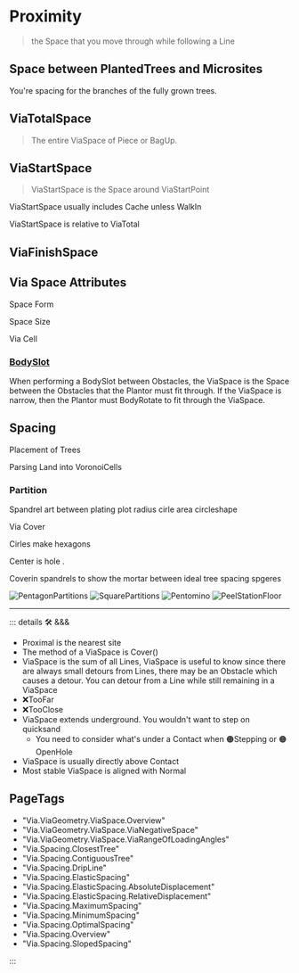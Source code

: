 # <via>Proximity</via>

> the Space that you move through while following a Line

## Space between PlantedTrees and Microsites

You're spacing for the branches of the fully grown trees.

## ViaTotalSpace

> The entire ViaSpace of Piece or BagUp.

## ViaStartSpace

> ViaStartSpace is the Space around ViaStartPoint

ViaStartSpace usually includes Cache unless WalkIn

ViaStartSpace is relative to ViaTotal

## ViaFinishSpace

## Via Space Attributes

Space Form

Space Size

Via Cell

### [BodySlot](/encyclopedia/Move/BodyMove/BodySlot)

When performing a BodySlot between Obstacles, the ViaSpace is the Space between the Obstacles that the Plantor must fit through. If the ViaSpace is narrow, then the Plantor must BodyRotate to fit through the ViaSpace.

## Spacing

Placement of Trees

Parsing Land into VoronoiCells

### Partition

Spandrel art between plating plot radius cirle area circleshape

Via Cover

Cirles make hexagons

Center is hole
.

Coverin spandrels to show the mortar between ideal tree spacing spgeres

![PentagonPartitions](/Via/PentagonPartitions.png)
![SquarePartitions](/Via/SquarePartitions.png)
![Pentomino](/Via/Pentomino.png)
![PeelStationFloor](/art/PeelStationFloor.jpg)

---

<!-- =================================================== -->
<!-- =================================================== -->
<!-- =================================================== -->
<!-- =================================================== -->
<!-- =================================================== -->
::: details 🛠 <dev>&&&</dev>

- Proximal is the nearest site
- The method of a ViaSpace is Cover()
- ViaSpace is the sum of all Lines, ViaSpace is useful to know since there are always small detours from Lines, there may be an Obstacle which causes a detour. You can detour from a Line while still remaining in a ViaSpace
- ❌<error>TooFar</error>
- ❌<error>TooClose</error>
- ViaSpace extends underground. You wouldn't want to step on quicksand
    - You need to consider what's under a <via>Contact</via> when 🟠<move>Stepping</move> or 🟠<move>OpenHole</move>
- ViaSpace is usually directly above Contact
- Most stable ViaSpace is aligned with Normal

<h2>PageTags</h2>

- "Via.ViaGeometry.ViaSpace.Overview"
- "Via.ViaGeometry.ViaSpace.ViaNegativeSpace"
- "Via.ViaGeometry.ViaSpace.ViaRangeOfLoadingAngles"
- "Via.Spacing.ClosestTree"
- "Via.Spacing.ContiguousTree"
- "Via.Spacing.DripLine"
- "Via.Spacing.ElasticSpacing"
- "Via.Spacing.ElasticSpacing.AbsoluteDisplacement"
- "Via.Spacing.ElasticSpacing.RelativeDisplacement"
- "Via.Spacing.MaximumSpacing"
- "Via.Spacing.MinimumSpacing"
- "Via.Spacing.OptimalSpacing"
- "Via.Spacing.Overview"
- "Via.Spacing.SlopedSpacing"

:::
